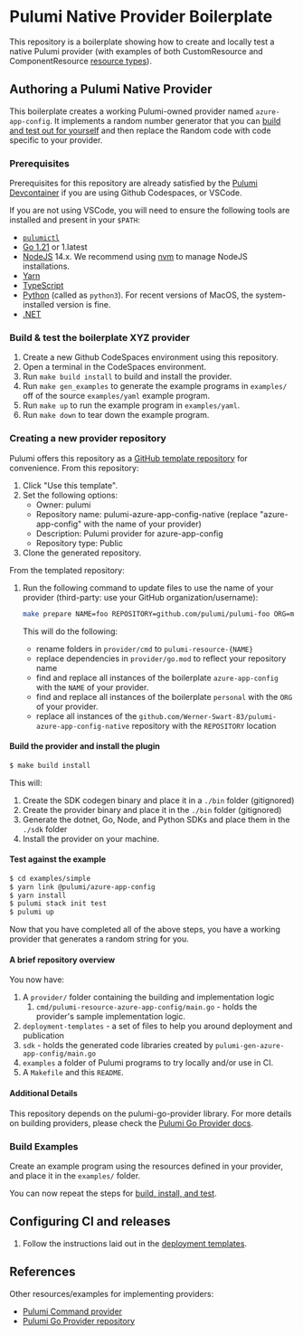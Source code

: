 # Pulumi Native Provider Boilerplate

This repository is a boilerplate showing how to create and locally test a native Pulumi provider (with examples of both CustomResource and ComponentResource [resource types](https://www.pulumi.com/docs/iac/concepts/resources/)). 

## Authoring a Pulumi Native Provider

This boilerplate creates a working Pulumi-owned provider named `azure-app-config`.
It implements a random number generator that you can [build and test out for yourself](#test-against-the-example) and then replace the Random code with code specific to your provider.


### Prerequisites

Prerequisites for this repository are already satisfied by the [Pulumi Devcontainer](https://github.com/pulumi/devcontainer) if you are using Github Codespaces, or VSCode.

If you are not using VSCode, you will need to ensure the following tools are installed and present in your `$PATH`:

* [`pulumictl`](https://github.com/pulumi/pulumictl#installation)
* [Go 1.21](https://golang.org/dl/) or 1.latest
* [NodeJS](https://nodejs.org/en/) 14.x.  We recommend using [nvm](https://github.com/nvm-sh/nvm) to manage NodeJS installations.
* [Yarn](https://yarnpkg.com/)
* [TypeScript](https://www.typescriptlang.org/)
* [Python](https://www.python.org/downloads/) (called as `python3`).  For recent versions of MacOS, the system-installed version is fine.
* [.NET](https://dotnet.microsoft.com/download)


### Build & test the boilerplate XYZ provider

1. Create a new Github CodeSpaces environment using this repository.
1. Open a terminal in the CodeSpaces environment.
1. Run `make build install` to build and install the provider.
1. Run `make gen_examples` to generate the example programs in `examples/` off of the source `examples/yaml` example program.
1. Run `make up` to run the example program in `examples/yaml`.
1. Run `make down` to tear down the example program.

### Creating a new provider repository

Pulumi offers this repository as a [GitHub template repository](https://docs.github.com/en/repositories/creating-and-managing-repositories/creating-a-repository-from-a-template) for convenience.  From this repository:

1. Click "Use this template".
1. Set the following options:
   * Owner: pulumi 
   * Repository name: pulumi-azure-app-config-native (replace "azure-app-config" with the name of your provider)
   * Description: Pulumi provider for azure-app-config
   * Repository type: Public
1. Clone the generated repository.

From the templated repository:

1. Run the following command to update files to use the name of your provider (third-party: use your GitHub organization/username):

    ```bash
    make prepare NAME=foo REPOSITORY=github.com/pulumi/pulumi-foo ORG=myorg
    ```

   This will do the following:
   - rename folders in `provider/cmd` to `pulumi-resource-{NAME}`
   - replace dependencies in `provider/go.mod` to reflect your repository name
   - find and replace all instances of the boilerplate `azure-app-config` with the `NAME` of your provider.
   - find and replace all instances of the boilerplate `personal` with the `ORG` of your provider.
   - replace all instances of the `github.com/Werner-Swart-83/pulumi-azure-app-config-native` repository with the `REPOSITORY` location

#### Build the provider and install the plugin

   ```bash
   $ make build install
   ```
   
This will:

1. Create the SDK codegen binary and place it in a `./bin` folder (gitignored)
2. Create the provider binary and place it in the `./bin` folder (gitignored)
3. Generate the dotnet, Go, Node, and Python SDKs and place them in the `./sdk` folder
4. Install the provider on your machine.

#### Test against the example
   
```bash
$ cd examples/simple
$ yarn link @pulumi/azure-app-config
$ yarn install
$ pulumi stack init test
$ pulumi up
```

Now that you have completed all of the above steps, you have a working provider that generates a random string for you.

#### A brief repository overview

You now have:

1. A `provider/` folder containing the building and implementation logic
    1. `cmd/pulumi-resource-azure-app-config/main.go` - holds the provider's sample implementation logic.
2. `deployment-templates` - a set of files to help you around deployment and publication
3. `sdk` - holds the generated code libraries created by `pulumi-gen-azure-app-config/main.go`
4. `examples` a folder of Pulumi programs to try locally and/or use in CI.
5. A `Makefile` and this `README`.

#### Additional Details

This repository depends on the pulumi-go-provider library. For more details on building providers, please check
the [Pulumi Go Provider docs](https://github.com/pulumi/pulumi-go-provider).

### Build Examples

Create an example program using the resources defined in your provider, and place it in the `examples/` folder.

You can now repeat the steps for [build, install, and test](#test-against-the-example).

## Configuring CI and releases

1. Follow the instructions laid out in the [deployment templates](./deployment-templates/README-DEPLOYMENT.md).

## References

Other resources/examples for implementing providers:
* [Pulumi Command provider](https://github.com/pulumi/pulumi-command/blob/master/provider/pkg/provider/provider.go)
* [Pulumi Go Provider repository](https://github.com/pulumi/pulumi-go-provider)

